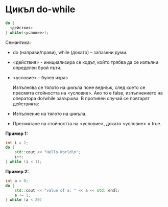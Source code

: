 # Цикъл do-while

```c++
do {
  <действия>
} while(<условие>);
```

Семантика:

* do (направи/прави), while (докато) – запазени думи.
* <действия> - инициализира се кодът, който трябва да се изпълни определен брой пъти.
* <условие> - булев израз

  Изпълнява се тялото на цикъла поне веднъж, след което се пресмята стойността на <условие>.
Ако то е false, изпълнението на оператора do/while завършва.
В противен случай се повтарят действията:

* Изпълнение на тялото на цикъла.
* Пресмятане на стойността на <условие>, докато <условие> = true.

**Пример 1:**
```c++
int i = 2;
do {
    std::cout << "Hello World\n"; 
    i++;
} while (i < 1);
```

**Пример 2:**
```c++
int a = 0;
do {
    std::cout << "value of a: " << a << std::endl;
    a += 1;
} while (a < 20)
```
